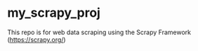 # my_scrapy_proj
This repo is for web data scraping using the Scrapy Framework (https://scrapy.org/)

